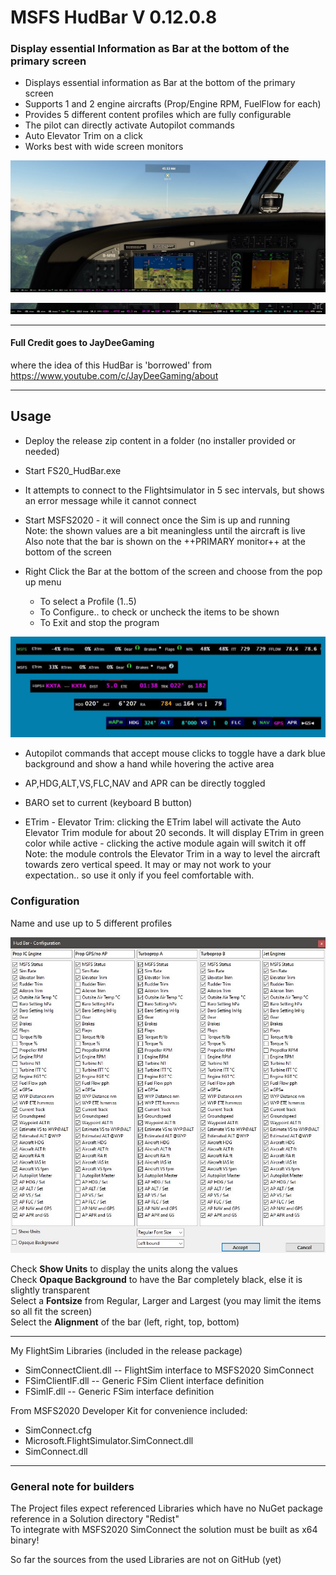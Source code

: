 # MSFS HudBar V 0.12.0.8

### Display essential Information as Bar at the bottom of the primary screen   


* Displays essential information as Bar at the bottom of the primary screen
* Supports 1 and 2 engine aircrafts (Prop/Engine RPM, FuelFlow for each)
* Provides 5 different content profiles which are fully configurable
* The pilot can directly activate Autopilot commands
* Auto Elevator Trim on a click
* Works best with wide screen monitors


![FS20_HudBar wide screen view](https://raw.githubusercontent.com/bm98/FS20_HudBar/main/doc/HudBar-screen.jpg "Wide Screen view")


![FS20_HudBar scale 50%](https://raw.githubusercontent.com/bm98/FS20_HudBar/main/doc/HudBar-halfsize.jpg "HudBar 1/2 size")

-----

#### Full Credit goes to JayDeeGaming
where the idea of this HudBar is 'borrowed' from   
https://www.youtube.com/c/JayDeeGaming/about

-----

## Usage 

* Deploy the release zip content in a folder (no installer provided or needed)
* Start FS20_HudBar.exe
* It attempts to connect to the Flightsimulator in 5 sec intervals, but shows an error message while it cannot connect   

* Start MSFS2020 - it will connect once the Sim is up and running  
Note: the shown values are a bit meaningless until the aircraft is live   
Also note that the bar is shown on the ++PRIMARY monitor++ at the bottom of the screen   
   

* Right Click the Bar at the bottom of the screen and choose from the pop up menu
  * To select a Profile (1..5)
  * To Configure.. to check or uncheck the items to be shown
  * To Exit and stop the program

![FS20_HudBar Overview](https://raw.githubusercontent.com/bm98/FS20_HudBar/main/doc/HudBar-overview.jpg "HudBar Overview")

* Autopilot commands that accept mouse clicks to toggle have a dark blue background and show a hand while hovering the active area  
* AP,HDG,ALT,VS,FLC,NAV and APR can be directly toggled
* BARO set to current (keyboard B button)

* ETrim - Elevator Trim: clicking the ETrim label will activate the Auto Elevator Trim module
for about 20 seconds. 
It will display ETrim in green color while active - clicking the active module again will switch it off   
Note: the module controls the Elevator Trim in a way to level the aircraft towards zero vertical speed.
It may or may not work to your expectation.. so use it only if you feel comfortable with.

### Configuration

Name and use up to 5 different profiles   

![FS20_HudBar Configuration](https://raw.githubusercontent.com/bm98/FS20_HudBar/main/doc/HudBar-config.jpg "HudBar Configuration")

Check __Show Units__ to display the units along the values  
Check __Opaque Background__ to have the Bar completely black, else it is slightly transparent  
Select a __Fontsize__ from Regular, Larger and Largest (you may limit the items so all fit the screen)  
Select the __Alignment__ of the bar (left, right, top, bottom)  

-----

My FlightSim Libraries (included in the release package)
* SimConnectClient.dll        -- FlightSim interface to MSFS2020 SimConnect
* FSimClientIF.dll            -- Generic FSim Client interface definition
* FSimIF.dll                  -- Generic FSim interface definition

From MSFS2020 Developer Kit for convenience included:
* SimConnect.cfg
* Microsoft.FlightSimulator.SimConnect.dll 
* SimConnect.dll
  
-----

### General note for builders
The Project files expect referenced Libraries which have no NuGet package reference in a Solution directory  "Redist"  
To integrate with MSFS2020 SimConnect the solution must be built as x64 binary!   

So far the sources from the used Libraries are not on GitHub (yet)
  